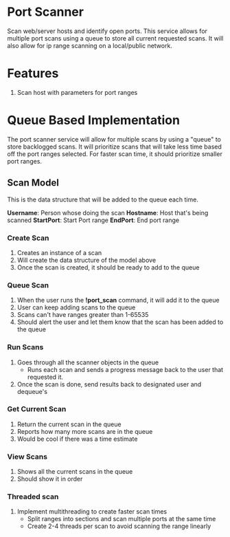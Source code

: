
# Port Scanner
Scan web/server hosts and identify open ports. This service allows for multiple port scans using a queue to store all current requested scans. It will also allow for ip range scanning on a local/public network. 

# Features
1. Scan host with parameters for port ranges

# Queue Based Implementation
The port scanner service will allow for multiple scans by using a "queue" to store backlogged scans. It will prioritize scans that will take less time based off the port ranges selected. For faster scan time, it should prioritize smaller port ranges.

## Scan Model
This is the data structure that will be added to the queue each time. 

**Username**: Person whose doing the scan
**Hostname**: Host that's being scanned
**StartPort**: Start Port range
**EndPort**: End port range

### Create Scan
1. Creates an instance of a scan
2. Will create the data structure of the model above
3. Once the scan is created, it should be ready to add to the queue

### Queue Scan
1. When the user runs the **!port_scan** command, it will add it to the queue
2. User can keep adding scans to the queue
3. Scans can't have ranges greater than 1-65535
4. Should alert the user and let them know that the scan has been added to the queue

### Run Scans
1. Goes through all the scanner objects in the queue
	* Runs each scan and sends a progress message back to the user that requested it. 
2. Once the scan is done, send results back to designated user and dequeue's
	
### Get Current Scan
1. Return the current scan in the queue
2. Reports how many more scans are in the queue
3. Would be cool if there was a time estimate

### View Scans
1. Shows all the current scans in the queue
2. Should show it in order

### Threaded scan
1. Implement multithreading to create faster scan times
	* Split ranges into sections and scan multiple ports at the same time
	* Create 2-4 threads per scan to avoid scanning the range linearly
